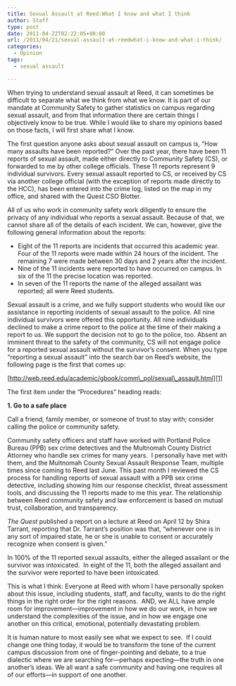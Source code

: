 ```yaml
---
title: Sexual Assault at Reed:What I know and what I think
author: Staff
type: post
date: 2011-04-22T02:22:05+00:00
url: /2011/04/21/sexual-assault-at-reedwhat-i-know-and-what-i-think/
categories:
  - Opinion
tags:
  - sexual assault

---
```

When trying to understand sexual assault at Reed, it can sometimes be difficult to separate what we think from what we know. It is part of our mandate at Community Safety to gather statistics on campus regarding sexual assault, and from that information there are certain things I objectively know to be true. While I would like to share my opinions based on those facts, I will first share what I know.

The first question anyone asks about sexual assault on campus is, “How many assaults have been reported?” Over the past year, there have been 11 reports of sexual assault, made either directly to Community Safety (CS), or forwarded to me by other college officials. These 11 reports represent 9 individual survivors. Every sexual assault reported to CS, or received by CS via another college official (with the exception of reports made directly to the HCC), has been entered into the crime log, listed on the map in my office, and shared with the Quest CSO Blotter.

All of us who work in community safety work diligently to ensure the privacy of any individual who reports a sexual assault. Because of that, we cannot share all of the details of each incident. We can, however, give the following general information about the reports:

  * Eight of the 11 reports are incidents that occurred this academic year. Four of the 11 reports were made within 24 hours of the incident. The remaining 7 were made between 30 days and 2 years after the incident.
  * Nine of the 11 incidents were reported to have occurred on campus. In six of the 11 the precise location was reported.
  * In seven of the 11 reports the name of the alleged assailant was reported; all were Reed students.

Sexual assault is a crime, and we fully support students who would like our assistance in reporting incidents of sexual assault to the police. All nine individual survivors were offered this opportunity. All nine individuals declined to make a crime report to the police at the time of their making a report to us. We support the decision not to go to the police, too. Absent an imminent threat to the safety of the community, CS will not engage police for a reported sexual assault without the survivor’s consent. When you type “reporting a sexual assault” into the search bar on Reed’s website, the following page is the first that comes up:

[http://web.reed.edu/academic/gbook/comm\_pol/sexual\_assault.html][1]

The first item under the “Procedures” heading reads:

**1. Go to a safe place**

Call a friend, family member, or someone of trust to stay with; consider calling the police or community safety.

Community safety officers and staff have worked with Portland Police Bureau (PPB) sex crime detectives and the Multnomah County District Attorney who handle sex crimes for many years.  I personally have met with them, and the Multnomah County Sexual Assault Response Team, multiple times since coming to Reed last June. This past month I reviewed the CS process for handling reports of sexual assault with a PPB sex crime detective, including showing him our response checklist, threat assessment tools, and discussing the 11 reports made to me this year. The relationship between Reed community safety and law enforcement is based on mutual trust, collaboration, and transparency.

_The Quest_ published a report on a lecture at Reed on April 12 by Shira Tarrant, reporting that Dr. Tarrant’s position was that, “whenever one is in any sort of impaired state, he or she is unable to consent or accurately recognize when consent is given.”

In 100% of the 11 reported sexual assaults, either the alleged assailant or the survivor was intoxicated.  In eight of the 11, both the alleged assailant and the survivor were reported to have been intoxicated.

This is what I think: Everyone at Reed with whom I have personally spoken about this issue, including students, staff, and faculty, wants to do the right things in the right order for the right reasons.  AND, we ALL have ample room for improvement—improvement in how we do our work, in how we understand the complexities of the issue, and in how we engage one another on this critical, emotional, potentially devastating problem.

It is human nature to most easily see what we expect to see.  If I could change one thing today, it would be to transform the tone of the current campus discussion from one of finger-pointing and debate, to a true dialectic where we are searching for—perhaps expecting—the truth in one another’s ideas. We all want a safe community and having one requires all of our efforts—in support of one another.

 [1]: http://web.reed.edu/academic/gbook/comm_pol/sexual_assault.html